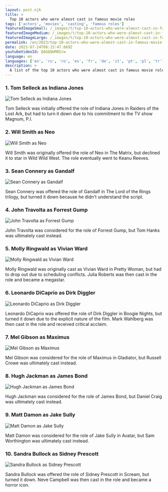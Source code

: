 ```yaml
---
layout: post.njk
title: >
  Top 10 actors who were almost cast in famous movie roles
tags: ['actors', 'movies', 'casting', 'famous roles']
featuredImageSmall: /_images/t/top-10-actors-who-were-almost-cast-in-famous-movie-roles-cover-en-small.webp
featuredImageMedium: /_images/t/top-10-actors-who-were-almost-cast-in-famous-movie-roles-cover-en-medium.webp
featuredImageLarge: /_images/t/top-10-actors-who-were-almost-cast-in-famous-movie-roles-cover-en-large.webp
permalink: /en/2023/top-10-actors-who-were-almost-cast-in-famous-movie-roles.html
date: 2023-07-24T08:15:47.669Z
youtubeVideoId: QAGQQmM0Icw
language: en
languages: ['en', 'ru', 'ro', 'es', 'fr', 'de', 'it', 'pt', 'pl', 'tr']
description: >
  A list of the top 10 actors who were almost cast in famous movie roles, but for various reasons, didn't end up playing the part.
---
```


### 1. Tom Selleck as Indiana Jones

![Tom Selleck as Indiana Jones](/_images/0/0a5f29cb6571b19e74e1968c7ca5d01e-medium.webp)

Tom Selleck was initially offered the role of Indiana Jones in Raiders of the Lost Ark, but had to turn it down due to his commitment to the TV show Magnum, P.I.

### 2. Will Smith as Neo

![Will Smith as Neo](/_images/8/8f8a200bfc2c6956e638a983fc2b1ba6-medium.webp)

Will Smith was originally offered the role of Neo in The Matrix, but declined it to star in Wild Wild West. The role eventually went to Keanu Reeves.

### 3. Sean Connery as Gandalf

![Sean Connery as Gandalf](/_images/b/b0c8d00da6cb3d6bea46b10c30d2e302-medium.webp)

Sean Connery was offered the role of Gandalf in The Lord of the Rings trilogy, but turned it down because he didn't understand the script.

### 4. John Travolta as Forrest Gump

![John Travolta as Forrest Gump](/_images/0/08c525fbe69e73567ec44b6876b16d5b-medium.webp)

John Travolta was considered for the role of Forrest Gump, but Tom Hanks was ultimately cast instead.

### 5. Molly Ringwald as Vivian Ward

![Molly Ringwald as Vivian Ward](/_images/9/9c8316d9b1a33097bd7dab083b377299-medium.webp)

Molly Ringwald was originally cast as Vivian Ward in Pretty Woman, but had to drop out due to scheduling conflicts. Julia Roberts was then cast in the role and became a megastar.

### 6. Leonardo DiCaprio as Dirk Diggler

![Leonardo DiCaprio as Dirk Diggler](/_images/8/833bb3adabb5d99c1a86d7f0e9e0fa76-medium.webp)

Leonardo DiCaprio was offered the role of Dirk Diggler in Boogie Nights, but turned it down due to the explicit nature of the film. Mark Wahlberg was then cast in the role and received critical acclaim.

### 7. Mel Gibson as Maximus

![Mel Gibson as Maximus](/_images/9/960bc6d04f88c35093a9624afc803412-medium.webp)

Mel Gibson was considered for the role of Maximus in Gladiator, but Russell Crowe was ultimately cast instead.

### 8. Hugh Jackman as James Bond

![Hugh Jackman as James Bond](/_images/a/af4fe51cabdd95774ca80dd59081fd7c-medium.webp)

Hugh Jackman was considered for the role of James Bond, but Daniel Craig was ultimately cast instead.

### 9. Matt Damon as Jake Sully

![Matt Damon as Jake Sully](/_images/3/3fec85754253beeecbb8f18e73b3f146-medium.webp)

Matt Damon was considered for the role of Jake Sully in Avatar, but Sam Worthington was ultimately cast instead.

### 10. Sandra Bullock as Sidney Prescott

![Sandra Bullock as Sidney Prescott](/_images/2/22a36c4a00d13f57fc1dc2724ebb0164-medium.webp)

Sandra Bullock was offered the role of Sidney Prescott in Scream, but turned it down. Neve Campbell was then cast in the role and became a horror icon.

